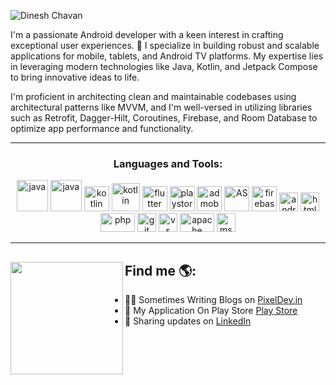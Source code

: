 

![Dinesh Chavan](https://github.com/user-attachments/assets/53000fa5-8778-4304-b94b-99517e95b5f7)

<p>I'm a passionate Android developer with a keen interest in crafting exceptional user experiences. 🚀 I specialize in building robust and scalable applications for mobile, tablets, and Android TV platforms. My expertise lies in leveraging modern technologies like Java, Kotlin, and Jetpack Compose to bring innovative ideas to life.</p>

<p>I'm proficient in architecting clean and maintainable codebases using architectural patterns like MVVM, and I'm well-versed in utilizing libraries such as Retrofit, Dagger-Hilt, Coroutines, Firebase, and Room Database to optimize app performance and functionality.</p>

<hr>


<h3 align="center">Languages and Tools:</h3>



<p align="center">

<img src="https://lh3.googleusercontent.com/4-toCoht-pqFO58Z4u-TFBsGfwuNOORZURXtLloPAEw_87kPa7TKHqFmm3Z7mMO_hi5QWrjpBGqtY9zgr06lOsx3KVezooiNyD8bzJwIHK2UC1bE-RE=h120" alt="java" width="50" height="50"/>

<img src="https://icongr.am/devicon/java-original-wordmark.svg?size=121&color=currentColor" alt="java" width="50" height="50"/>

<img src="https://seeklogo.com/images/K/kotlin-logo-6A9E0484CA-seeklogo.com.png" alt="kotlin" width="40" height="40"/>

<img src="https://static.wixstatic.com/media/0d004d_740083a44b474110aba7cb0b328241df%7Emv2.png/v1/fill/w_192%2Ch_192%2Clg_1%2Cusm_0.66_1.00_0.01/0d004d_740083a44b474110aba7cb0b328241df%7Emv2.png" alt="kotlin" width="45" height="45" />

 <img src="https://firebase.google.com/static/images/integrations/flutter.png" alt="flutter" width="40" height="40"/>


 <img src="https://firebase.google.com/static/images/integrations/playstore.png" alt="playstore" width="40" height="40"/>
 
  <img src="https://firebase.google.com/static/images/integrations/ad-mob.svg" alt="admob" width="40" height="40"/>
 
 
  <img src="https://firebase.google.com/static/images/integrations/android-studio.png" alt="AS" width="40" height="40"/> 
 
  <img src="https://www.gstatic.com/devrel-devsite/prod/vd906e53f099e628a2c079fcd932eaf4d8ec6809dab19b3d79a915c60d6afdd75/firebase/images/icon.svg" alt="firebase" width="40" height="40"/>
  
  
 <img src="https://icongr.am/devicon/android-original.svg?size=147&color=currentColor" alt="android" width="30" height="30"/>
 
  <img src="https://www.vectorlogo.zone/logos/w3_html5/w3_html5-icon.svg" alt="html" width="30" height="30"/>
    <img src="https://www.vectorlogo.zone/logos/php/php-horizontal.svg" alt="php" width="55" height="30"/>
  <img src="https://www.vectorlogo.zone/logos/git-scm/git-scm-icon.svg" alt="git" width="30" height="30"/>

  <img src="https://www.vectorlogo.zone/logos/visualstudio_code/visualstudio_code-icon.svg" alt="vs" width="30" height="30"/>
  <img src="https://www.vectorlogo.zone/logos/apache/apache-official.svg" alt="apache" width="55" height="30"/>
  <img src="https://www.vectorlogo.zone/logos/microsoft/microsoft-icon.svg" alt="ms" width="30" height="30"/></p>
  
<hr>


## Find me  🌎: <a href="https://github.com/Dinesh2510"><img align="left" width="180" height="180" src="https://github.com/user-attachments/assets/9efcb101-203a-413d-aabc-20c8d2408f48"></a>
 - ✍🏾 Sometimes Writing Blogs on <a href="https://www.pixeldev.in/">PixelDev.in</a> 
 - 📱 My Application On Play Store <a href="https://play.google.com/store/apps/dev?id=7204380673008740984&hl=en"> Play Store</a> 	
 - 💼 Sharing updates on <a href="https://www.linkedin.com/in/dinesh-chavan-631a93194">LinkedIn</a> 

<!--
**Dinesh2510/Dinesh2510** is a ✨ _special_ ✨ repository because its `README.md` (this file) appears on your GitHub profile.
<h1 align="center">Hi 👋, I'm Dinesh  👨‍💻</h1>
Here are some ideas to get you started:

- 🔭 I’m currently working on ...
- 🌱 I’m currently learning ...
- 👯 I’m looking to collaborate on ...
- 🤔 I’m looking for help with ...
- 💬 Ask me about ...
- 📫 How to reach me: ...
- 😄 Pronouns: ...
- ⚡ Fun fact: ...
-->
